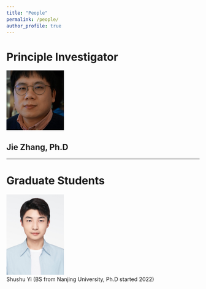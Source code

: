 ```yaml
---
title: "People"
permalink: /people/
author_profile: true
---
```


# Principle Investigator

<img src="/images/jie_img1.jpg" width=150px />

## Jie Zhang, Ph.D

---

# Graduate Students

<tr><td><div style="width: 150px;"><img src="/images/people/Shushu-Yi-PhD.JPG" /></div></td><td>Shushu Yi (BS from Nanjing University, Ph.D started 2022)</td></tr>
